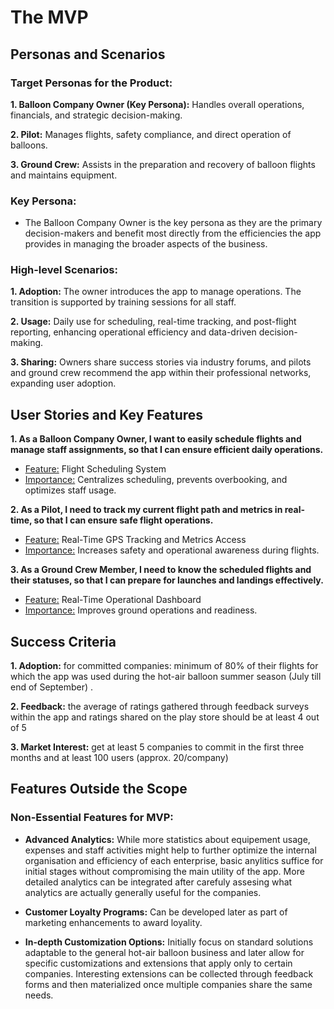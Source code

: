 # The MVP

## Personas and Scenarios

### Target Personas for the Product:

**1. Balloon Company Owner (Key Persona):** Handles overall operations, financials, and strategic decision-making.

**2. Pilot:** Manages flights, safety compliance, and direct operation of balloons.

**3. Ground Crew:** Assists in the preparation and recovery of balloon flights and maintains equipment.

### Key Persona:

- The Balloon Company Owner is the key persona as they are the primary decision-makers and benefit most directly from the efficiencies the app provides in managing the broader aspects of the business.

### High-level Scenarios:

**1. Adoption:** The owner introduces the app to manage operations. The transition is supported by training sessions for all staff.

**2. Usage:** Daily use for scheduling, real-time tracking, and post-flight reporting, enhancing operational efficiency and data-driven decision-making.

**3. Sharing:** Owners share success stories via industry forums, and pilots and ground crew recommend the app within their professional networks, expanding user adoption.

## User Stories and Key Features

**1. As a Balloon Company Owner, I want to easily schedule flights and manage staff assignments, so that I can ensure efficient daily operations.**

- <u>Feature:</u> Flight Scheduling System
- <u>Importance:</u> Centralizes scheduling, prevents overbooking, and optimizes staff usage.

**2. As a Pilot, I need to track my current flight path and metrics in real-time, so that I can ensure safe flight operations.**

- <u>Feature:</u> Real-Time GPS Tracking and Metrics Access
- <u>Importance:</u> Increases safety and operational awareness during flights.

**3. As a Ground Crew Member, I need to know the scheduled flights and their statuses, so that I can prepare for launches and landings effectively.**

- <u>Feature:</u> Real-Time Operational Dashboard
- <u>Importance:</u> Improves ground operations and readiness.

## Success Criteria

**1. Adoption:** for committed companies: minimum of 80% of their flights for which the app was used during the hot-air balloon summer season (July till end of September) .

**2. Feedback:** the average of ratings gathered through feedback surveys within the app and ratings shared on the play store should be at least 4 out of 5

**3. Market Interest:** get at least 5 companies to commit in the first three months and at least 100 users (approx. 20/company)

## Features Outside the Scope

### Non-Essential Features for MVP:

- **Advanced Analytics:** While more statistics about equipement usage, expenses and staff activities might help to further optimize the internal organisation and efficiency of each enterprise, basic anylitics suffice for initial stages without compromising the main utility of the app. More detailed analytics can be integrated after carefuly assesing what analytics are actually generally useful for the companies.

- **Customer Loyalty Programs:** Can be developed later as part of marketing enhancements to award loyality.

- **In-depth Customization Options:** Initially focus on standard solutions adaptable to the general hot-air balloon business and later allow for specific customizations and extensions that apply only to certain companies. Interesting extensions can be collected through feedback forms and then materialized once multiple companies share the same needs.
